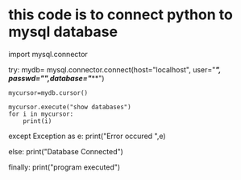 # this code is to connect python to mysql database

import mysql.connector

try:
    mydb= mysql.connector.connect(host="localhost", user="***", passwd="******",database="*****")

    mycursor=mydb.cursor()

    mycursor.execute("show databases")
    for i in mycursor:
        print(i)

except Exception as e:
    print("Error occured ",e)

else:
    print("Database Connected")

finally:
    print("program executed")
